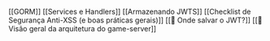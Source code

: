 [[GORM]]
[[Services e Handlers]]
[[Armazenando JWTS]]
[[Checklist de Segurança Anti-XSS (e boas práticas gerais)]]
[[🔐 Onde salvar o JWT?]]
[[🧠 Visão geral da arquitetura do game-server]]
